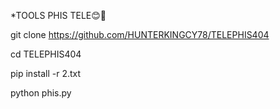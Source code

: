 *TOOLS PHIS TELE😊🌷

git clone https://github.com/HUNTERKINGCY78/TELEPHIS404

cd TELEPHIS404

pip install -r 2.txt

python phis.py
